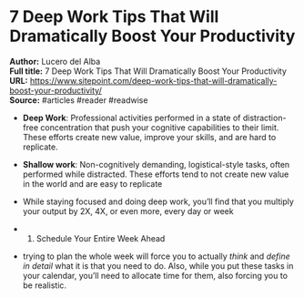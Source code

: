 # 7 Deep Work Tips That Will Dramatically Boost Your Productivity

**Author:** Lucero del Alba  
**Full title:** 7 Deep Work Tips That Will Dramatically Boost Your Productivity  
**URL:** https://www.sitepoint.com/deep-work-tips-that-will-dramatically-boost-your-productivity/  
**Source:** #articles #reader #readwise

- **Deep Work**: Professional activities performed in a state of distraction-free concentration that push your cognitive capabilities to their limit. These efforts create new value, improve your skills, and are hard to replicate. 
   
- **Shallow work**: Non-cognitively demanding, logistical-style tasks, often performed while distracted. These efforts tend to not create new value in the world and are easy to replicate 
   
- While staying focused and doing deep work, you’ll find that you multiply your output by 2X, 4X, or even more, every day or week 
   
- 1. Schedule Your Entire Week Ahead 
   
- trying to plan the whole week will force you to actually *think* and *define in detail* what it is that you need to do. Also, while you put these tasks in your calendar, you’ll need to allocate time for them, also forcing you to be realistic. 
   
